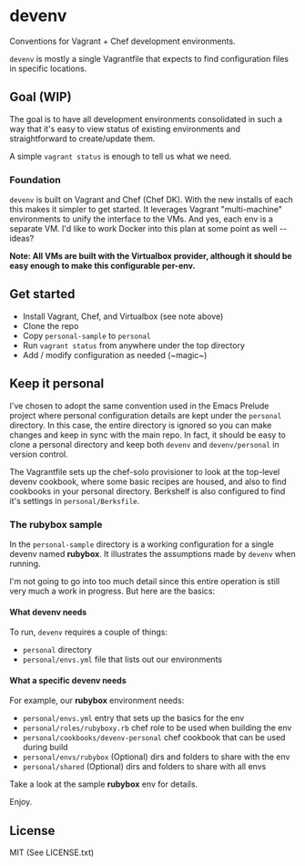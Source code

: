 # devenv

Conventions for Vagrant + Chef development environments.

`devenv` is mostly a single Vagrantfile that expects to find configuration
files in specific locations.

## Goal (WIP)

The goal is to have all development environments consolidated in such a way
that it's easy to view status of existing environments and straightforward to
create/update them.

A simple `vagrant status` is enough to tell us what we need.

### Foundation

`devenv` is built on Vagrant and Chef (Chef DK). With the new installs of each
this makes it simpler to get started. It leverages Vagrant "multi-machine"
environments to unify the interface to the VMs. And yes, each env is a
separate VM. I'd like to work Docker into this plan at some point as well --
ideas?

**Note: All VMs are built with the Virtualbox provider, although it should be
easy enough to make this configurable per-env.**

## Get started

* Install Vagrant, Chef, and Virtualbox (see note above)
* Clone the repo
* Copy `personal-sample` to `personal`
* Run `vagrant status` from anywhere under the top directory
* Add / modify configuration as needed (~magic~)

## Keep it personal

I've chosen to adopt the same convention used in the Emacs Prelude project where
personal configuration details are kept under the `personal` directory. In this
case, the entire directory is ignored so you can make changes and keep in sync
with the main repo. In fact, it should be easy to clone a personal directory
and keep both `devenv` and `devenv/personal` in version control.

The Vagrantfile sets up the chef-solo provisioner to look at the top-level
devenv cookbook, where some basic recipes are housed, and also to find
cookbooks in your personal directory. Berkshelf is also configured to
find it's settings in `personal/Berksfile`.

### The rubybox sample

In the `personal-sample` directory is a working configuration for a single
devenv named **rubybox**. It illustrates the assumptions made by `devenv`
when running.

I'm not going to go into too much detail since this entire operation is still
very much a work in progress. But here are the basics:

#### What devenv needs

To run, `devenv` requires a couple of things:

* `personal` directory
* `personal/envs.yml` file that lists out our environments

#### What a specific devenv needs

For example, our **rubybox** environment needs:

* `personal/envs.yml` entry that sets up the basics for the env
* `personal/roles/rubyboxy.rb` chef role to be used when building the env
* `personal/cookbooks/devenv-personal` chef cookbook that can be used during build
* `personal/envs/rubybox` (Optional) dirs and folders to share with the env
* `personal/shared` (Optional) dirs and folders to share with all envs

Take a look at the sample **rubybox** env for details.

Enjoy.

## License

MIT (See LICENSE.txt)
